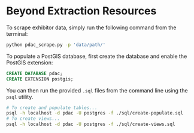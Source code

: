 # Beyond Extraction Resources

To scrape exhibitor data, simply run the following command from the terminal:

```sh
python pdac_scrape.py -p 'data/path/'
```

To populate a PostGIS database, first create the database and enable the PostGIS extension:

```sql
CREATE DATABASE pdac;
CREATE EXTENSION postgis;
```

You can then run the provided `.sql` files from the command line using the `psql` utility.

```sh
# To create and populate tables...
psql -h localhost -d pdac -U postgres -f ./sql/create-populate.sql
# To create views...
psql -h localhost -d pdac -U postgres -f ./sql/create-views.sql
```